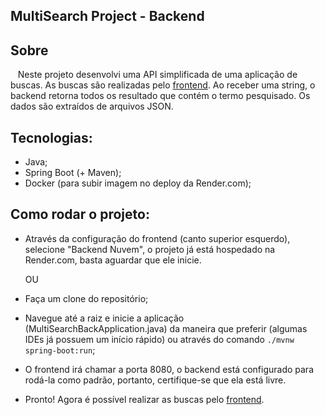 ## MultiSearch Project - Backend

## Sobre
&nbsp;&nbsp; Neste projeto desenvolvi uma API simplificada de uma aplicação de buscas. As buscas são realizadas pelo [frontend](https://github.com/erik-ymmt/multi-search-front). Ao receber uma string, o backend retorna todos os resultado que contém o termo pesquisado. Os dados são extraídos de arquivos JSON.

## Tecnologias:
- Java;
- Spring Boot (+ Maven);
- Docker (para subir imagem no deploy da Render.com);

## Como rodar o projeto:
- Através da configuração do frontend (canto superior esquerdo), selecione "Backend Nuvem", o projeto já está hospedado na Render.com, basta aguardar que ele inicie.

  OU
- Faça um clone do repositório;
- Navegue até a raiz e inicie a aplicação (MultiSearchBackApplication.java) da maneira que preferir (algumas IDEs já possuem um início rápido) ou através do comando `./mvnw spring-boot:run`;
- O frontend irá chamar a porta 8080, o backend está configurado para rodá-la como padrão, portanto, certifique-se que ela está livre.
- Pronto! Agora é possível realizar as buscas pelo [frontend](https://github.com/erik-ymmt/multi-search-front).
